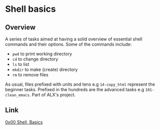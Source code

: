 # Shell basics

## Overview
A series of tasks aimed at having a solid overview of essential shell commands and their options. Some of the commands include: 
* `pwd` to print working directory 
* `cd` to change directory
* `ls` to list
* `mkdir` to make (create) directory
* `rm` to remove files

As usual, files prefixed with units and tens e.g `14-copy_html` represent the beginner tasks. Prefixed in the hundreds are the advanced tasks e.g `101-clean_emacs`. 
Part of ALX's project.

## Link
[0x00 Shell, Basics](https://intranet.alxswe.com/projects/205)
